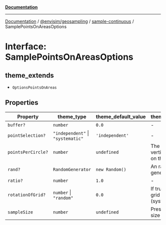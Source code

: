 [**Documentation**](../../../../README.md)

---

[Documentation](../../../../README.md) / [@envisim/geosampling](../../README.md) / [sample-continuous](../README.md) / SamplePointsOnAreasOptions

# Interface: SamplePointsOnAreasOptions

## theme_extends

- `OptionsPointsOnAreas`

## Properties

| Property                                        | theme_type                        | theme_default_value | theme_description                                        |
| ----------------------------------------------- | --------------------------------- | ------------------- | -------------------------------------------------------- |
| <a id="buffer"></a> `buffer?`                   | `number`                          | `0.0`               | -                                                        |
| <a id="pointselection"></a> `pointSelection?`   | `"independent"` \| `"systematic"` | `'independent'`     | -                                                        |
| <a id="pointspercircle"></a> `pointsPerCircle?` | `number`                          | `undefined`         | The number of vertices to create on the circle           |
| <a id="rand"></a> `rand?`                       | `RandomGenerator`                 | `new Random()`      | An random number generator                               |
| <a id="ratio"></a> `ratio?`                     | `number`                          | `1.0`               | -                                                        |
| <a id="rotationofgrid"></a> `rotationOfGrid?`   | `number` \| `"random"`            | `0.0`               | If true, then the grid will be rotated (systematic only) |
| <a id="samplesize"></a> `sampleSize`            | `number`                          | `undefined`         | Prescribed sample size                                   |
